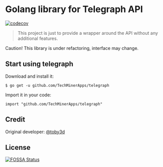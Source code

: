 # Golang library for Telegraph API

[![codecov](https://codecov.io/gh/TechMinerApps/telegraph/branch/main/graph/badge.svg?token=DWO6DPMEHM)](https://codecov.io/gh/TechMinerApps/telegraph)

> This project is just to provide a wrapper around the API without any additional features.

Caution! This library is under refactoring, interface may change.

## Start using telegraph
Download and install it:

```
$ go get -u github.com/TechMinerApps/telegraph
```

Import it in your code:
```
import "github.com/TechMinerApps/telegraph"
```


## Credit
Original developer: [@toby3d](https://gitlab.com/toby3d/telegraph)

## License

[![FOSSA Status](https://app.fossa.com/api/projects/git%2Bgithub.com%2FTechMinerApps%2Ftelegraph.svg?type=large)](https://app.fossa.com/projects/git%2Bgithub.com%2FTechMinerApps%2Ftelegraph?ref=badge_large)